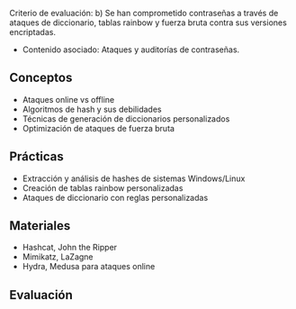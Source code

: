 Criterio de evaluación:
b) Se han comprometido contraseñas a través de ataques de diccionario, tablas rainbow y fuerza bruta contra sus versiones encriptadas.

* Contenido asociado: Ataques y auditorías de contraseñas.

## Conceptos
- Ataques online vs offline
- Algoritmos de hash y sus debilidades
- Técnicas de generación de diccionarios personalizados
- Optimización de ataques de fuerza bruta

## Prácticas
- Extracción y análisis de hashes de sistemas Windows/Linux
- Creación de tablas rainbow personalizadas
- Ataques de diccionario con reglas personalizadas

## Materiales
- Hashcat, John the Ripper
- Mimikatz, LaZagne
- Hydra, Medusa para ataques online

## Evaluación